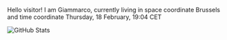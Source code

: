 Hello visitor! I am Giammarco, currently living in space coordinate Brussels and time coordinate Thursday, 18 February, 19:04 CET

![GitHub Stats](https://github-readme-stats.vercel.app/api?username=grcasanova)
